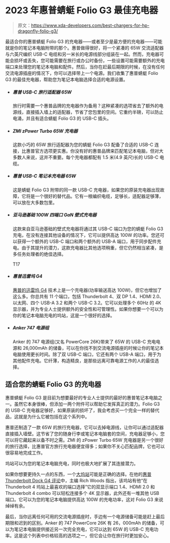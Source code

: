 # 2023 年惠普蜻蜓 Folio G3 最佳充电器

> 原文：<https://www.xda-developers.com/best-chargers-for-hp-dragonfly-folio-g3/>

最适合你的惠普蜻蜓 Folio G3 的充电器——或者至少是最方便的充电器——可能就是你的笔记本电脑附带的那个。惠普做得很好，将一个紧凑的 65W 交流适配器与六英尺编织 USB-C 电缆和另一米长的电源线部分组装在一起。然而，充电器可能会损坏或丢失，您可能需要在旅行或办公时备份，一些设置可能需要额外的充电端口来处理您的笔记本电脑和配件。然后，当你在赶最后期限的时候，在没有任何交流电源插座的情况下，你可以选择带上一个电源。我们收集了惠普蜻蜓 Folio G3 的最佳充电器，帮助您为笔记本电脑选择合适的电源设置。

*   ##### 惠普 USB-C 旅行适配器 65W

    旅行时需要一个惠普品牌的充电器作为备用？这种紧凑的选项省去了额外的电源线，直接插入墙上的适配器，节省了您包里的空间。它重约半磅，可以防止电涌，并且有适合蜻蜓 Folio G3 的 USB-C 插头。

*   ##### ZMI zPower Turbo 65W 充电器

    这款小巧的 65W 旅行适配器为您的蜻蜓 Folio G3 配备了合适的 USB-C 连接，比惠普官方选项更实惠。你没有好的惠普品牌来匹配笔记本电脑，但对大多数人来说，这并不重要。每个充电器都配有 1.5 米(4.9 英尺)长的 USB-C 电缆。

*   ##### 惠普 USB-C 笔记本充电器 65W

    这是蜻蜓 Folio G3 附带的同一款 USB-C 充电器，如果您的原装充电器出现故障，它将是一个很好的替代品。它有一根编织电缆，足够长，适配器足够薄，可以放在大多数包里。

*   ##### 亚马逊基础 100W 四端口 GaN 壁式充电器

    这款来自亚马逊基础的壁式充电器将通过其 USB-C 端口为您的蜻蜓 Folio G3 充电，在没有连接其他设备的情况下，它可以提供高达 100W 的功率。您还可以获得一个额外的 USB-C 端口和两个额外的 USB-A 端口，用于同步配件充电。由于其提升的潜力，这款充电器比其他选项稍重，但它仍然相当紧凑，是多任务处理者的绝佳选择。

    T17
*   ##### 惠普迅雷坞 G4

    [惠普的迅雷坞 G4](https://www.xda-developers.com/hp-thunderbolt-dock-g4-review/) 技术上是一个充电器(功率输送高达 100W)，但它也增加了这么多。你总共有 11 个端口，包括 Thunderbolt 4、双 DP 1.4、HDMI 2.0、以太网、四个 USB-A 3.2 和两个 USB-C 3.2。它可以处理多个 60Hz 的 4K 显示器，并为专业人士提供额外的安全性和可管理性。如果你想要一个可以为你的笔记本电脑充电的坞站，这是一个很好的选择。

*   ##### Anker 747 电源组

    Anker 的 747 电源组(又名 PowerCore 26K)带来了 65W 的 USB-C 充电电源和 26,000mAh 的储备，可以在你找不到交流电源插座的时候让你的笔记本电脑使用更长时间。除了双 USB-C 端口，它还有两个 USB-A 端口，用于为其他配件充电。它纤薄，构造精良，是那些远离可靠电源工作的人的最佳选择。

## 适合您的蜻蜓 Folio G3 的充电器

惠普蜻蜓 Folio G3 是目前为想要最好的专业人士提供的最好的惠普笔记本电脑之一。虽然它本身很棒，但添加一两个附件可以帮助它发挥真正的潜力。Folio G3 的 USB-C 充电器足够好，如果原装的损坏了，我会考虑买一个完全一样的替代品，这就是为什么它被包括在这个系列中。

惠普还制造了一款 65W 的旅行充电器，它可以去掉电源线，让你可以通过适配器直接插入墙壁。这节省了您的随身行李或笔记本电脑套的空间，充电器足够小，您可以将它藏起来以备不时之需。ZMI 的 zPower Turbo 65W 充电器是另一个很好的旅行选择，比惠普官方旅行充电器便宜得多；如果你不关心匹配品牌，它也可以很容易地完成工作。

坞站可以为您的笔记本电脑充电，同时也极大地扩展了其连接潜力。

如果你想要更持久一点的东西，一个[大坞站](https://www.xda-developers.com/best-thunderbolt-docks/)可能是正确的选择。在他的[惠普 Thunderbolt Dock G4 评论](https://www.xda-developers.com/hp-thunderbolt-dock-g4-review/)中，主编 Rich Woods 指出，该坞站有他“在 Thunderbolt 4 坞站上最喜欢的端口选择”它的双显示端口 1.4、HDMI 2.0 和 Thunderbolt 4 combo 可以轻松连接多个 4K 显示器，此外还有一堆其他 USB 端口。它可以为您的笔记本电脑提供高达 100W 的充电功率，这对 Folio G3 来说绰绰有余。

最后，当你远离任何可用的交流电源插座时，手边有一个电源储备可能是赶上最后期限和迟到的区别。Anker 的 747 PowerCore 26K 有 26，000mAh 的储备，可以为笔记本电脑提供接近另一次完全充电，它可以达到 65W 的 USB-C 充电功率。这是这个列表中价格较高的选项之一，但它会让你在旅行时更加安心。